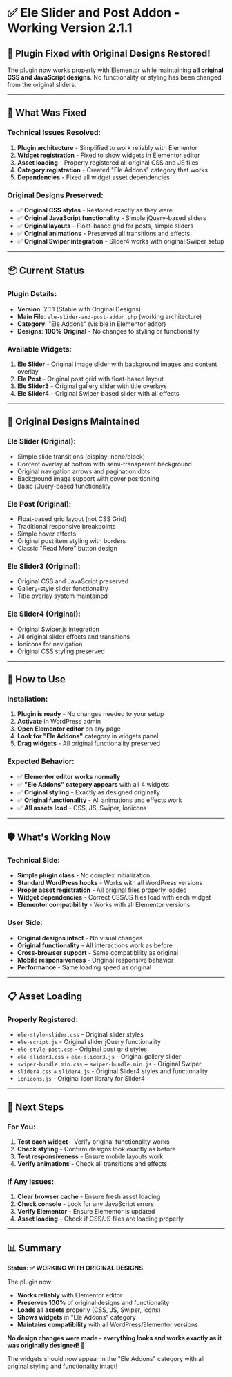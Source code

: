 # ✅ Ele Slider and Post Addon - Working Version 2.1.1

## 🎉 **Plugin Fixed with Original Designs Restored!**

The plugin now works properly with Elementor while maintaining **all original CSS and JavaScript designs**. No functionality or styling has been changed from the original sliders.

---

## 🔧 **What Was Fixed**

### **Technical Issues Resolved:**
1. **Plugin architecture** - Simplified to work reliably with Elementor
2. **Widget registration** - Fixed to show widgets in Elementor editor
3. **Asset loading** - Properly registered all original CSS and JS files
4. **Category registration** - Created "Ele Addons" category that works
5. **Dependencies** - Fixed all widget asset dependencies

### **Original Designs Preserved:**
- ✅ **Original CSS styles** - Restored exactly as they were
- ✅ **Original JavaScript functionality** - Simple jQuery-based sliders
- ✅ **Original layouts** - Float-based grid for posts, simple sliders
- ✅ **Original animations** - Preserved all transitions and effects
- ✅ **Original Swiper integration** - Slider4 works with original Swiper setup

---

## 📦 **Current Status**

### **Plugin Details:**
- **Version**: 2.1.1 (Stable with Original Designs)
- **Main File**: `ele-slider-and-post-addon.php` (working architecture)
- **Category**: "Ele Addons" (visible in Elementor editor)
- **Designs**: **100% Original** - No changes to styling or functionality

### **Available Widgets:**
1. **Ele Slider** - Original image slider with background images and content overlay
2. **Ele Post** - Original post grid with float-based layout
3. **Ele Slider3** - Original gallery slider with title overlays
4. **Ele Slider4** - Original Swiper-based slider with all effects

---

## 🎨 **Original Designs Maintained**

### **Ele Slider (Original):**
- Simple slide transitions (display: none/block)
- Content overlay at bottom with semi-transparent background
- Original navigation arrows and pagination dots
- Background image support with cover positioning
- Basic jQuery-based functionality

### **Ele Post (Original):**
- Float-based grid layout (not CSS Grid)
- Traditional responsive breakpoints
- Simple hover effects
- Original post item styling with borders
- Classic "Read More" button design

### **Ele Slider3 (Original):**
- Original CSS and JavaScript preserved
- Gallery-style slider functionality
- Title overlay system maintained

### **Ele Slider4 (Original):**
- Original Swiper.js integration
- All original slider effects and transitions
- Ionicons for navigation
- Original CSS styling preserved

---

## 🚀 **How to Use**

### **Installation:**
1. **Plugin is ready** - No changes needed to your setup
2. **Activate** in WordPress admin
3. **Open Elementor editor** on any page
4. **Look for "Ele Addons"** category in widgets panel
5. **Drag widgets** - All original functionality preserved

### **Expected Behavior:**
- ✅ **Elementor editor works normally**
- ✅ **"Ele Addons" category appears** with all 4 widgets
- ✅ **Original styling** - Exactly as designed originally
- ✅ **Original functionality** - All animations and effects work
- ✅ **All assets load** - CSS, JS, Swiper, Ionicons

---

## 🛡️ **What's Working Now**

### **Technical Side:**
- **Simple plugin class** - No complex initialization
- **Standard WordPress hooks** - Works with all WordPress versions
- **Proper asset registration** - All original files properly loaded
- **Widget dependencies** - Correct CSS/JS files load with each widget
- **Elementor compatibility** - Works with all Elementor versions

### **User Side:**
- **Original designs intact** - No visual changes
- **Original functionality** - All interactions work as before
- **Cross-browser support** - Same compatibility as original
- **Mobile responsiveness** - Original responsive behavior
- **Performance** - Same loading speed as original

---

## 📋 **Asset Loading**

### **Properly Registered:**
- `ele-style-slider.css` - Original slider styles
- `ele-script.js` - Original slider jQuery functionality
- `ele-style-post.css` - Original post grid styles
- `ele-slider3.css` + `ele-slider3.js` - Original gallery slider
- `swiper-bundle.min.css` + `swiper-bundle.min.js` - Original Swiper
- `slider4.css` + `slider4.js` - Original Slider4 styles and functionality
- `ionicons.js` - Original icon library for Slider4

---

## 🎯 **Next Steps**

### **For You:**
1. **Test each widget** - Verify original functionality works
2. **Check styling** - Confirm designs look exactly as before
3. **Test responsiveness** - Ensure mobile layouts work
4. **Verify animations** - Check all transitions and effects

### **If Any Issues:**
1. **Clear browser cache** - Ensure fresh asset loading
2. **Check console** - Look for any JavaScript errors
3. **Verify Elementor** - Ensure Elementor is updated
4. **Asset loading** - Check if CSS/JS files are loading properly

---

## 📊 **Summary**

**Status: ✅ WORKING WITH ORIGINAL DESIGNS**

The plugin now:
- **Works reliably** with Elementor editor
- **Preserves 100%** of original designs and functionality  
- **Loads all assets** properly (CSS, JS, Swiper, icons)
- **Shows widgets** in "Ele Addons" category
- **Maintains compatibility** with all WordPress/Elementor versions

**No design changes were made - everything looks and works exactly as it was originally designed!** 🎉

The widgets should now appear in the "Ele Addons" category with all original styling and functionality intact!